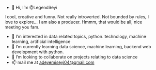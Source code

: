 - 👋 Hi, I’m @LegendSeyi

I cool, creative and funny. Not really introverted. 
Not bounded by rules, 
I love to explore... 
I am also a producer.
Hmmm, that would be all, nice meeting you fam.


- 👀 I’m interested in data related topics, python.
technology, machine learning, artificial intelligence 
- 🌱 I’m currently learning data science, machine learning, backend web development with python.
- 💞️ I’m looking to collaborate on projects relating to data science 
- 📫 mail me at adeyemiseyi04@gmail.com

